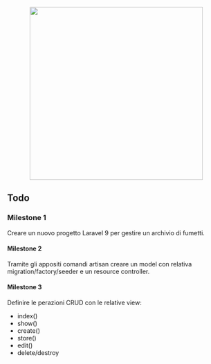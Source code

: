<p align="center"><a href="https://laravel.com" target="_blank"><img src="https://raw.githubusercontent.com/laravel/art/master/logo-lockup/5%20SVG/2%20CMYK/1%20Full%20Color/laravel-logolockup-cmyk-red.svg" width="400"></a></p>

## Todo

### Milestone 1
Creare un nuovo progetto Laravel 9 per gestire un archivio di fumetti.

#### Milestone 2
Tramite gli appositi comandi artisan creare un model con relativa migration/factory/seeder e un resource controller.

#### Milestone 3
Definire le perazioni CRUD con le relative view:

- index()
- show()
- create()
- store()
- edit()
- delete/destroy
